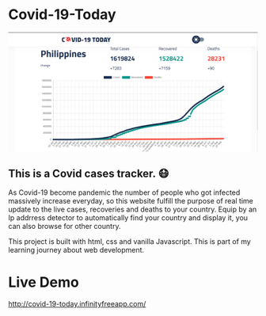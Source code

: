 # Covid-19-Today 
![Covid-19 Today](/website-preview-covid-19today.png)

## This is a Covid cases tracker. :mask:

As Covid-19 become pandemic the number of people who got infected massively increase everyday, so this website fulfill the purpose of real time update to the live cases, recoveries and deaths to your country. Equip by an Ip addrress detector to automatically find your country and display it, you can also browse for other country.

This project is built with html, css and vanilla Javascript. This is part of my learning journey about web development.

# Live Demo
http://covid-19-today.infinityfreeapp.com/
